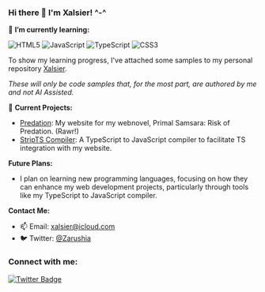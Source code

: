 ### Hi there 👋 I'm Xalsier! ^-^

🌱 **I’m currently learning:**

![HTML5](https://img.shields.io/badge/-HTML5-E34F26?style=flat-square&logo=html5&logoColor=white)
![JavaScript](https://img.shields.io/badge/-JavaScript-F7DF1E?style=flat-square&logo=javascript&logoColor=black)
![TypeScript](https://img.shields.io/badge/-TypeScript-3178C6?style=flat-square&logo=typescript&logoColor=white)
![CSS3](https://img.shields.io/badge/-CSS3-1572B6?style=flat-square&logo=css3&logoColor=white)

To show my learning progress, I've attached some samples to my personal repository [Xalsier](https://github.com/Xalsier/Xalsier).

*These will only be code samples that, for the most part, are authored by me and not AI Assisted.*

🔭 **Current Projects:**
- [Predation](https://github.com/Xalsier/predation): My website for my webnovel, Primal Samsara: Risk of Predation. (Rawr!)
- [StripTS Compiler](https://github.com/Xalsier/StripTS-Compiler): A TypeScript to JavaScript compiler to facilitate TS integration with my website.

**Future Plans:**
- I plan on learning new programming languages, focusing on how they can enhance my web development projects, particularly through tools like my TypeScript to JavaScript compiler.

**Contact Me:**
- 📫 Email: [xalsier@icloud.com](mailto:xalsier@icloud.com)
- 🐦 Twitter: [@Zarushia](https://twitter.com/Zarushia)

### Connect with me:

[![Twitter Badge](https://img.shields.io/badge/-Zarushia-1DA1F2?style=flat-square&logo=Twitter&logoColor=white&link=https://twitter.com/Zarushia)](https://twitter.com/Zarushia)
